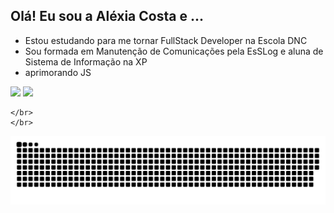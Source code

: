 ## Olá! Eu sou a Aléxia Costa e ...

- Estou estudando para me tornar FullStack Developer na Escola DNC
- Sou formada em Manutenção de Comunicações pela EsSLog e aluna de Sistema de Informação na XP
- aprimorando JS

<div>
  <img height="150rem" src="https://github-readme-stats.vercel.app/api?username=alexiacgcosta&show_icons=true&theme=dark&include_all_commits-true&count_privative-true"/>
  <img height="150rem" src="https://github-readme-stats.vercel.app/api/top-langs/?username=alexiacgcosta&layout=compact&langs_count=16&theme=dark"/>

    </br>
    </br>
 
   ![Snake animation](https://github.com/alexiacgcosta/alexiacgcosta/blob/output/github-contribution-grid-snake.svg)
</div>  


